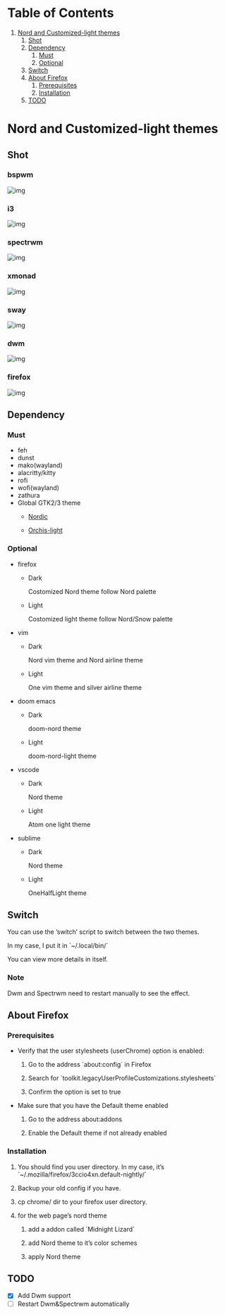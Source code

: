 
# Table of Contents

1.  [Nord and Customized-light themes](#orga92410c)
    1.  [Shot](#org6ecd7c5)
    2.  [Dependency](#org5114522)
        1.  [Must](#org8050841)
        2.  [Optional](#orge85932f)
    3.  [Switch](#org3d0cd34)
    4.  [About Firefox](#org56ea59c)
        1.  [Prerequisites](#orgb2ce2d0)
        2.  [Installation](#org5951695)
    5.  [TODO](#orgfec7e81)


<a id="orga92410c"></a>

# Nord and Customized-light themes


<a id="org6ecd7c5"></a>

## Shot
### bspwm
![img](./Pictures/shot/bspwm.png)
### i3
![img](./Pictures/shot/i3.png)
### spectrwm
![img](./Pictures/shot/spectrwm.png)
### xmonad
![img](./Pictures/shot/xmonad.png)
### sway
![img](./Pictures/shot/sway.png)
### dwm
![img](./Pictures/shot/dwm.png)
### firefox
![img](./Pictures/shot/firefox.png)


<a id="org5114522"></a>

## Dependency


<a id="org8050841"></a>

### Must

-   feh
-   dunst
-   mako(wayland)
-   alacritty/kitty
-   rofi
-   wofi(wayland)
-   zathura
-   Global GTK2/3 theme
    -   [Nordic](https://www.gnome-look.org/p/1267246/)
    
    -   [Orchis-light](https://www.gnome-look.org/p/1357889/)


<a id="orge85932f"></a>

### Optional

-   firefox
    -   Dark
        
        Costomized Nord theme follow Nord palette
    -   Light
        
        Costomized light theme follow Nord/Snow palette
-   vim
    -   Dark
        
        Nord vim theme and Nord airline theme
    -   Light
        
        One vim theme and silver airline theme
-   doom emacs
    -   Dark
        
        doom-nord theme
    -   Light
        
        doom-nord-light theme
-   vscode
    -   Dark
        
        Nord theme
    -   Light
        
        Atom one light theme
-   sublime
    -   Dark
        
        Nord theme
    -   Light
        
        OneHalfLight theme


<a id="org3d0cd34"></a>

## Switch

You can use the &rsquo;switch&rsquo; script to switch between the two themes.

In my case, I put it in \`~/.local/bin/\`

You can view more details in itself.

### Note
Dwm and Spectrwm need to restart manually to see the effect.


<a id="org56ea59c"></a>

## About Firefox


<a id="orgb2ce2d0"></a>

### Prerequisites

-   Verify that the user stylesheets (userChrome) option is enabled:
    1.  Go to the address \`about:config\` in Firefox
    
    2.  Search for \`toolkit.legacyUserProfileCustomizations.stylesheets\`
    
    3.  Confirm the option is set to true

-   Make sure that you have the Default theme enabled
    1.  Go to the address about:addons
    
    2.  Enable the Default theme if not already enabled


<a id="org5951695"></a>

### Installation

1.  You should find you user directory. In my case, it&rsquo;s \`~/.mozilla/firefox/3ccio4xn.default-nightly/\`

2.  Backup your old config if you have.

3.  cp chrome/ dir to your firefox user directory.

4.  for the web page&rsquo;s nord theme
    1.  add a addon called \`Midnight Lizard\`
    
    2.  add Nord theme to it&rsquo;s color schemes
    
    3.  apply Nord theme


<a id="orgfec7e81"></a>

## TODO

-   [X] Add Dwm support
-   [ ] Restart Dwm&Spectrwm automatically
